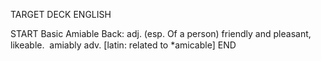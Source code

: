 TARGET DECK
ENGLISH

START
Basic
Amiable
Back: adj. (esp. Of a person) friendly and pleasant, likeable.  amiably adv. [latin: related to *amicable]
END
